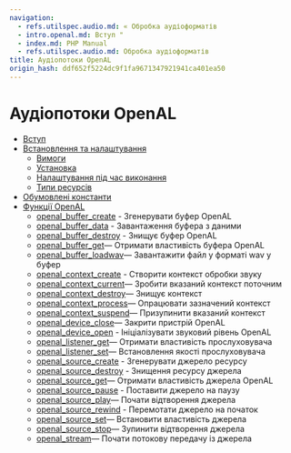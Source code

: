 ```yaml
---
navigation:
  - refs.utilspec.audio.md: « Обробка аудіоформатів
  - intro.openal.md: Вступ "
  - index.md: PHP Manual
  - refs.utilspec.audio.md: Обробка аудіоформатів
title: Аудіопотоки OpenAL
origin_hash: ddf652f5224dc9f1fa9671347921941ca401ea50
---
```

# Аудіопотоки OpenAL

-   [Вступ](intro.openal.md)
-   [Встановлення та налаштування](openal.setup.md)
    -   [Вимоги](openal.requirements.md)
    -   [Установка](openal.installation.md)
    -   [Налаштування під час виконання](openal.configuration.md)
    -   [Типи ресурсів](openal.resources.md)
-   [Обумовлені константи](openal.constants.md)
-   [Функції OpenAL](ref.openal.md)
    -   [openal\_buffer\_create](function.openal-buffer-create.md) \- Згенерувати буфер OpenAL
    -   [openal\_buffer\_data](function.openal-buffer-data.md) \- Завантаження буфера з даними
    -   [openal\_buffer\_destroy](function.openal-buffer-destroy.md) \- Знищує буфер OpenAL
    -   [openal\_buffer\_get](function.openal-buffer-get.md)— Отримати властивість буфера OpenAL
    -   [openal\_buffer\_loadwav](function.openal-buffer-loadwav.md)— Завантажити файл у форматі wav у буфер
    -   [openal\_context\_create](function.openal-context-create.md) \- Створити контекст обробки звуку
    -   [openal\_context\_current](function.openal-context-current.md)— Зробити вказаний контекст поточним
    -   [openal\_context\_destroy](function.openal-context-destroy.md)— Знищує контекст
    -   [openal\_context\_process](function.openal-context-process.md)— Опрацювати зазначений контекст
    -   [openal\_context\_suspend](function.openal-context-suspend.md)— Призупинити вказаний контекст
    -   [openal\_device\_close](function.openal-device-close.md)— Закрити пристрій OpenAL
    -   [openal\_device\_open](function.openal-device-open.md) \- Ініціалізувати звуковий рівень OpenAL
    -   [openal\_listener\_get](function.openal-listener-get.md)— Отримати властивість прослуховувача
    -   [openal\_listener\_set](function.openal-listener-set.md)— Встановлення якості прослуховувача
    -   [openal\_source\_create](function.openal-source-create.md) \- Згенерувати джерело ресурсу
    -   [openal\_source\_destroy](function.openal-source-destroy.md) \- Знищення ресурсу джерела
    -   [openal\_source\_get](function.openal-source-get.md)— Отримати властивість джерела OpenAL
    -   [openal\_source\_pause](function.openal-source-pause.md) \- Поставити джерело на паузу
    -   [openal\_source\_play](function.openal-source-play.md)— Почати відтворення джерела
    -   [openal\_source\_rewind](function.openal-source-rewind.md) \- Перемотати джерело на початок
    -   [openal\_source\_set](function.openal-source-set.md)— Встановити властивість джерела
    -   [openal\_source\_stop](function.openal-source-stop.md)— Зупинити відтворення джерела
    -   [openal\_stream](function.openal-stream.md)— Почати потокову передачу із джерела
